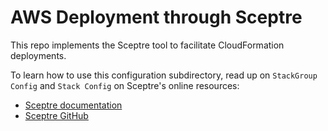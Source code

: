 # AWS Deployment through Sceptre

This repo implements the Sceptre tool to facilitate CloudFormation deployments.

To learn how to use this configuration subdirectory, read up on `StackGroup Config` and `Stack Config` on Sceptre's online resources:

* [Sceptre documentation](https://sceptre.cloudreach.com/)
* [Sceptre GitHub](https://github.com/Sceptre/sceptre)
